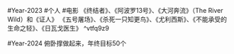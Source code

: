 #Year-2023 #个人
#电影
《终结者》、《阿波罗13号》、《大河奔流》（The River Wild）和《证人》
《五号屠场》、《杀死一只知更鸟》、《尤利西斯》、《不能承受的生命之轻》、《日瓦戈医生》 ^vtfq9z9 


#Year-2024
俯卧撑做起来，年终目标50个